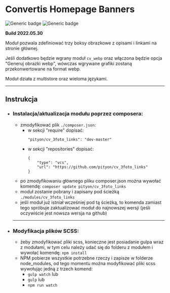 # Convertis Homepage Banners

![Generic badge](https://img.shields.io/badge/Prestashop-1.6-<COLOR>.svg)
![Generic badge](https://img.shields.io/badge/Prestashop-1.7-<COLOR>.svg)

**Build 2022.05.30**

Moduł pozwala zdefiniować trzy boksy obrazkowe z opisami i linkami na stronie głównej.

Jeśli dodatkowo będzie wgrany moduł `cv_webp` oraz włączona będzie opcja "Generuj obrazki webp", wówczas wgrywane grafiki zostaną przekonwertowane na format webp.

Moduł działa z multistore oraz wieloma językami.

---

## Instrukcja

* ### Instalacja/aktualizacja modułu poprzez composera:

    * zmodyfikować plik `./composer.json`:
        * w sekcji "require" dopisać: 
            ```
            "pityon/cv_3foto_links": "dev-master"
            ```
        * w sekcji "repositories" dopisać:
            ```
            {
                "type": "vcs",
                "url": "https://github.com/pityon/cv_3foto_links"
            }
            ```
    * po zmodyfikowaniu głównego pliku composer.json można wywołać komendę: `composer update pityon/cv_3foto_links`
    * moduł zostanie pobrany i zapisany pod ścieżką `./modules/cv_3foto_links`
    * jeśli moduł już istniał wcześniej pod tą ścieżką, to komenda zamiast tego spróbuje zaktualizować moduł do najnowszej wersji (jeśli oczywiście jest nowsza wersja na github)

    ---

* ### Modyfikacja plików SCSS:
    * żeby zmodyfikować pliki scss, konieczne jest posiadanie gulpa wraz z modułami, w tym celu należy udać się do folderu z modułem i wywołać komendę: `npm install`
    * NPM pobierze wszystkie potrzebne rzeczy i zapisze w folderze node_modules, od tego momentu można modyfikować pliki scss wywołując jedną z trzech komend: 
        * `gulp watch` lub 
        * `gulp` lub
        * `npm run watch`